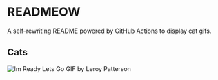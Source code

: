 # READMEOW

A self-rewriting README powered by GitHub Actions to display cat gifs.

## Cats

![Im Ready Lets Go GIF by Leroy Patterson](https://media3.giphy.com/media/CjmvTCZf2U3p09Cn0h/200.gif?cid=9acd02dariakmo8jci3z4edfctgrbcm58neavpg629351lri&ep=v1_gifs_search&rid=200.gif&ct=g)
